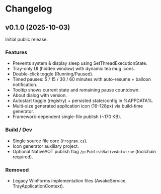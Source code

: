 # Changelog

## v0.1.0 (2025-10-03)
Initial public release.

### Features
- Prevents system & display sleep using SetThreadExecutionState.
- Tray-only UI (hidden window) with dynamic tea mug icons.
- Double-click toggle (Running/Paused).
- Timed pauses: 5 / 15 / 30 / 60 minutes with auto-resume + balloon notification.
- Tooltip shows current state and remaining pause countdown.
- About dialog with version.
- Autostart toggle (registry) + persisted state/config in %APPDATA%.
- Multi-size generated application icon (16–128px) via build-time generator.
- Framework-dependent single-file publish (~170 KB).

### Build / Dev
- Single source file core (`Program.cs`).
- Icon generator auxiliary project.
- Optional NativeAOT publish flag `/p:PublishNativeAot=true` (toolchain required).

### Removed
- Legacy WinForms implementation files (AwakeService, TrayApplicationContext).

